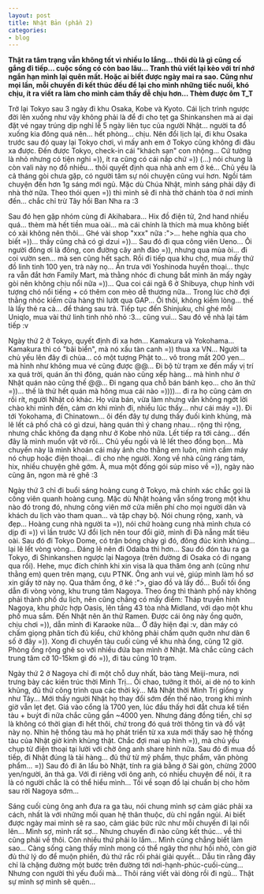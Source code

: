 ```yaml
---
layout: post
title: Nhật Bản (phần 2)
categories:
- blog
---
```


**Thật ra tâm trạng vẫn không tốt vì nhiều lo lắng... thôi dù là gì cũng cố gắng đi tiếp... cuộc sống có còn bao lâu... Tranh thủ viết lại kẻo với trí nhớ ngắn hạn mình lại quên mất. Hoặc ai biết được ngày mai ra sao. Cũng như mọi lần, mỗi chuyến đi kết thúc đều để lại cho mình những tiếc nuối, khó chịu, ít ra viết ra làm cho mình cảm thấy dễ chịu hơn... Thèm được ôm T_T**

Trở lại Tokyo sau 3 ngày đi khu Osaka, Kobe và Kyoto. Cái lịch trình ngược đời lên xuống như vậy không phải là để đi cho tẹt ga Shinkanshen mà ai dại đặt vé ngay trúng dịp nghỉ lễ 5 ngày liên tục của người Nhật... người ta đổ xuống kia đông quá nên... hết phòng... chịu. Nên đổi lịch lại, đi khu Osaka trước sau đó quay lại Tokyo chơi, vì mấy anh em ở Tokyo cũng không đi đâu xa được. Đến được Tokyo, check-in cái "khách sạn" con nhộng... Cứ tưởng là nhỏ nhưng có tiện nghi =)), ít ra cũng có cái nắp chứ =)) (...) nói chung là còn vali này nọ đồ nhiều... thôi quyết định qua nhà anh em ở ké... Chủ yếu là cả tháng gòi chưa gặp, có người tâm sự nói chuyện cũng vui hơn. Ngồi tám chuyện đến hơn 1g sáng mới ngủ. Mặc dù Chúa Nhật, mình sáng phải dậy đi nhà thờ nữa. Theo thói quen =)) thì mình sẽ đi nhà thờ chánh tòa ở nơi mình đến... chắc chỉ trừ Tây hồi Ban Nha ra :3

Sau đó hẹn gặp nhóm cùng đi Akihabara... Hix đồ điện tử, 2nd hand nhiều quá... thèm mà hết tiền mua oài... mà cái chính là thích mà mua không biết có xài không nên thôi... Ghé vài shop "xxx" nữa :">... hehe nghía qua cho biết =))... thấy cũng chả có gì dzui =))... Sau đó đi qua công viên Ueno... Ôi người đông ơi là đông, con đường cây anh đào =)), nhưng qua mùa òi... đi coi vườn sen... mà sen cũng hết sạch. Rồi đi tiếp qua khu chợ, mua mấy thứ đồ linh tinh 100 yen, trà này nọ... Ăn trưa với Yoshinoda huyền thoại... thực ra vẫn đắt hơn Family Mart, mà thằng nhóc đi chung bắt mình ăn mấy ngày gòi nên không chịu nổi nữa =))... Qua coi cái ngã 6 ở Shibuya, chụp hình với tượng chó nổi tiếng + có thêm con mèo dễ thương nữa... Trong lúc chờ đợi thằng nhóc kiếm cửa hàng thì lướt qua GAP... Ôi thôi, không kiềm lòng... thế là lấy thẻ ra cà... để tháng sau trả. Tiếp tục đến Shinjuku, chỉ ghé mỗi Uniqlo, mua vài thứ linh tinh nhỏ nhỏ :3... cũng vui... Sau đó về nhà lại tám tiếp :v

Ngày thứ 2 ở Tokyo, quyết định đi xa hơn... Kamakura và Yokohama... Kamakura thì có "bãi biển", mà nó xấu tàn canh =)) thua xa VN... Người ta chủ yếu lên đây đi chùa... có một tượng Phật to... vô trong mất 200 yen... mà hình như không mua vé cũng được @@... Đi bộ từ trạm xe đến mấy vị trí xa quá trời, quán ăn thì đông, quán nào cũng xếp hàng... mà hình như ở Nhật quán nào cũng thế @@... Đi ngang qua chỗ bán bánh kẹo... cho ăn thử =))... thế là thử hết quán mà hông mua cái nào =))))... đi ra họ cũng cảm ơn rối rít, người Nhật có khác. Họ vừa bán, vừa làm nhưng vẫn không ngớt lời chào khi mình đến, cảm ơn khi mình đi, nhiều lúc thấy... như cái máy =)). Đi tới Yokohama, đi Chinatown... ôi đến đây tự dưng thấy đuối kinh khủng, mà lê lết cả phố chả có gì dzui, hàng quán thì ý chang nhau... rộng thì rộng, nhưng chắc không đa dạng như ở Kobe nhỏ nữa. Lết tiếp ra tới cảng... đến đây là mình muốn vật vờ rồi... Chủ yếu ngồi và lê lết theo đồng bọn... Mà chuyến này là mình khoán cái máy ảnh cho thằng em luôn, mình cầm máy nó chụp hoặc điện thoại... đi cho nhẹ người. Xong về nhà cũng ráng tám, hix, nhiều chuyện ghê gớm. À, mua một đống gói súp miso về =)), ngày nào cũng ăn, ngon mà rẻ ghê :3

Ngày thứ 3 chỉ đi buổi sáng hoàng cung ở Tokyo, mà chính xác chắc gọi là công viên quanh hoàng cung. Mặc dù Nhật hoàng vẫn sống trong một khu nào đó trong đó, nhưng công viên mở cửa miễn phí cho mọi người dân và khách du lịch vào tham quan... và tập chạy bộ. Nói chung rộng, xanh, và đẹp... Hoàng cung nhà người ta =)), nói chứ hoàng cung nhà mình chưa có dịp đi =)) vì lần trước VJ đổi lịch nên tour đổi giờ, mình đi Đà nẵng mất tiêu oài. Sau đó đi Tokyo Dome, có trận bóng chày gì đó, đông đúc kinh khủng... lại lê lết vòng vòng... Đáng lẽ nên đi Odaiba thì hơn... Sau đó đón tàu ra ga Tokyo, đi Shinkanshen ngược lại Nagoya (trên đường đi Osaka có đi ngang qua rồi). Hehe, mục đích chính khi xin visa là qua thăm ông anh (cũng như thằng em) quen trên mạng, cựu PTNK. Ông anh vui vẻ, giúp mình làm hồ sơ xin giấy tờ này nọ. Qua thăm ổng, ở ké :">, giao đồ và lấy đồ... Buổi tối ổng dẫn đi vòng vòng, khu trung tâm Nagoya. Theo ổng thì thành phố này không phải thành phố du lịch, nên cũng chẳng có mấy điểm: Tháp truyền hình Nagoya, khu phức hợp Oasis, lên tầng 43 tòa nhà Midland, với dạo một khu phố mua sắm. Đến Nhật nên ăn thử Ramen. Được cái ông này ồng quởn, chịu chơi =)), dẫn mình đi Karaoke nữa... Ở đây hiện đại :v, dàn máy có chấm giọng phân tích đủ kiểu, chứ không phải chấm quởn quởn như dàn 6 số ở đây =)). Xong đi chuyến tàu cuối cùng về khu nhà ổng, cũng 12 giờ. Phòng ổng rộng ghê so với nhiều đứa bạn mình ở Nhật. Mà chắc cũng cách trung tâm cỡ 10-15km gì đó =)), đi tàu cũng 10 trạm.

Ngày thứ 2 ở Nagoya chỉ đi một chỗ duy nhất, bảo tàng Meiji-mura, nơi trưng bày các kiến trúc thời Minh Trị... Ôi chao, tưởng ít thôi, ai dè nó to kinh khủng, đủ thứ công trình qua các thời kỳ... Mà Nhật thời Minh Trị giống y như Tây... Mới thấy người Nhật họ thay đổi sớm đến thế nào, trong khi mình giờ vẫn lẹt đẹt. Giá vào cổng là 1700 yen, lúc đầu thấy hơi đắt chưa kể tiền tàu + buýt đi nữa chắc cũng gần ~4000 yen. Nhưng đáng đồng tiền, chỉ sợ là không có thời gian đi hết thôi, chứ trong đó quá trời thông tin và đồ vật này nọ. Nhìn hệ thống tàu mà họ phát triển từ xa xưa mới thấy sao hệ thống tàu của Nhật giờ kinh khủng thật. Chắc đợi mai up hình =)), mà chủ yếu chụp từ điện thoại tại lười với chờ ông anh share hình nữa. Sau đó đi mua đồ tiếp, đi Nhật đúng là tải hàng... đủ thứ từ mỹ phẩm, thực phẩm, văn phòng phẩm... =)) Sau đó đi ăn lẩu bò Nhật, tính ra giá bằng ở Sài gòn, chừng 2000 yen/người, ăn thả ga. Với đi riêng với ông anh, có nhiều chuyện để nói, ít ra là có người chắc là có thể hiểu mình... Tối về soạn đồ lại chuẩn bị cho hôm sau rời Nagoya sớm...

Sáng cuối cùng ông anh đưa ra ga tàu, nói chung mình sợ cảm giác phải xa cách, nhất là với những mối quan hệ thân thuộc, dù chỉ ngắn ngủi. Ai biết được ngày mai mình sẽ ra sao, cảm giác bức rức như mỗi chuyến đi lại nổi lên... Mình sợ, mình rất sợ... Nhưng chuyến đi nào cũng kết thúc... về thì cũng phải về thôi. Còn nhiều thứ phải lo lắm... Mình cũng chẳng biết làm sao... Càng sống càng thấy mình mong có thể ngây thơ như hồi nhỏ, còn giờ đủ thứ lý do để muộn phiền, đủ thứ rắc rối phải giải quyết... Dẫu tin rằng đây chỉ là chặng đường một bước trên đường tới nơi-hạnh-phúc-cuối-cùng... Nhưng con người thì yếu đuối mà... Thôi ráng viết vài dòng rồi đi ngủ... Thật sự mình sợ mình sẽ quên... 